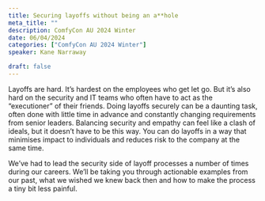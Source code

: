 ```yaml
---
title: Securing layoffs without being an a**hole
meta_title: ""
description: ComfyCon AU 2024 Winter
date: 06/04/2024
categories: ["ComfyCon AU 2024 Winter"]
speaker: Kane Narraway

draft: false
---
```

Layoffs are hard. It’s hardest on the employees who get let go. But it’s also hard on the security and IT teams who often have to act as the “executioner” of their friends. Doing layoffs securely can be a daunting task, often done with little time in advance and constantly changing requirements from senior leaders. Balancing security and empathy can feel like a clash of ideals, but it doesn’t have to be this way. You can do layoffs in a way that minimises impact to individuals and reduces risk to the company at the same time. 

We’ve had to lead the security side of layoff processes a number of times during our careers. We’ll be taking you through actionable examples from our past, what we wished we knew back then and how to make the process a tiny bit less painful.
